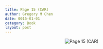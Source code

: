 ```yaml
---
title: Page 15 (CAR)
author: Gregory M Chen
date: 0015-01-01
category: Book
layout: post
---
```


<p style="text-align:center;"><img src="{{site.baseurl}}/assets/Graphics_v3.2/Page15_CAR.png" alt="Page 15 (CAR)" style="max-height: calc(100vh - 30px - 50px);"/></p>

